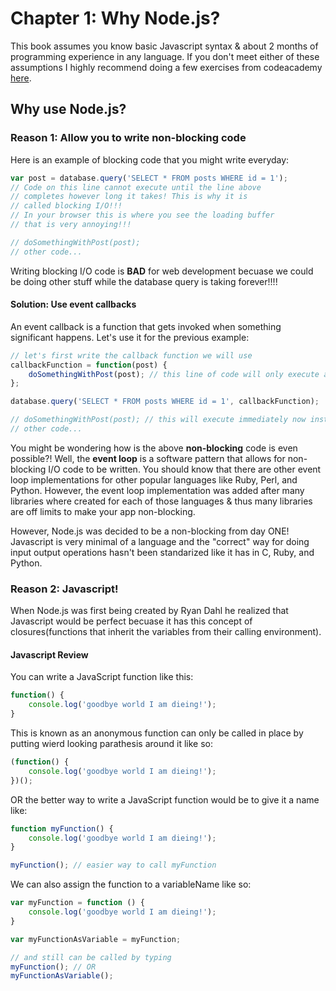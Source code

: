 Chapter 1: Why Node.js?
=======================

This book assumes you know basic Javascript syntax & about 2 
months of programming experience in any language. If you don't 
meet either of these assumptions I highly recommend doing a 
few exercises from codeacademy 
[here](http://www.codecademy.com/tracks/javascript).

<h2>Why use Node.js?</h2>

<h3>Reason 1: Allow you to write non-blocking code</h3>
Here is an example of blocking code that you might write everyday:

```js
var post = database.query('SELECT * FROM posts WHERE id = 1');
// Code on this line cannot execute until the line above 
// completes however long it takes! This is why it is
// called blocking I/O!!!
// In your browser this is where you see the loading buffer 
// that is very annoying!!!

// doSomethingWithPost(post);
// other code...
```

Writing blocking I/O code is <b>BAD</b> for web development 
becuase we could be doing other stuff while the database 
query is taking forever!!!!

<h4>Solution: Use event callbacks</h4>

An event callback is a function that gets invoked when something 
significant happens. Let's use it for the previous example:

```js
// let's first write the callback function we will use
callbackFunction = function(post) {
	doSomethingWithPost(post); // this line of code will only execute after database.query function returns
};

database.query('SELECT * FROM posts WHERE id = 1', callbackFunction); 

// doSomethingWithPost(post); // this will execute immediately now instead of after the database.query(...) is done
// other code...
```

You might be wondering how is the above <b>non-blocking</b> 
code is  even possible?! Well, the <b>event loop</b> is a 
software pattern that allows for non-blocking I/O code to be written. 
You should know that there are other event loop implementations for 
other popular languages like Ruby, Perl, and Python. However, the 
event loop implementation was added after many libraries where 
created for each of those languages & thus many libraries are 
off limits to make your app non-blocking.

However, Node.js was decided to be a non-blocking from day ONE!
Javascript is very minimal of a language and the "correct" way 
for doing input output operations hasn't been standarized like 
it has in C, Ruby, and Python.

<h3>Reason 2: Javascript!</h3>
When Node.js was first being created by Ryan Dahl he realized that Javascript would be perfect becuase it has this concept of closures(functions that inherit the variables from their calling environment).

<h4>Javascript Review</h4>

You can write a JavaScript function like this:
```js
function() {
	console.log('goodbye world I am dieing!');
}
```

This is known as an anonymous function can only be called
in place by putting wierd looking parathesis around it like so:

```js
(function() {
	console.log('goodbye world I am dieing!');
})();
```

OR the better way to write a JavaScript function would be to
give it a name like:
```js
function myFunction() {
	console.log('goodbye world I am dieing!');
}

myFunction(); // easier way to call myFunction
```

We can also assign the function to a variableName like so:
```js
var myFunction = function () {
	console.log('goodbye world I am dieing!');
}

var myFunctionAsVariable = myFunction;

// and still can be called by typing
myFunction(); // OR
myFunctionAsVariable();
```








